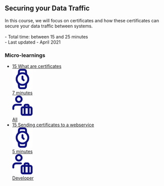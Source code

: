<div class="ez-academy">
	<div class="ez-academy__body">
		<main class="master">
	<h2 class="title">Securing your Data Traffic</h2>
    <p>
       In this course, we will focus on certificates and how these certificates can secure your data traffic between systems.
        </br></br>
        - Total time: between 15 and 25 minutes
        </br>
        - Last updated - April 2021
    </p>
    <h3 class="title">Micro-learnings</h3>
    <ul class="strip-container">
        <li class="strip">
            <a href="../../docs/microlearning/novice-securing-your-data-traffic-what-are-certificates" class="strip__link">
            <label for="" class="strip__label">
                <span>15</span>
                What are certificates
            </label>
            <div class="strip__attribute">
                <img class="strip__attribute-icon strip__attribute-icon--duration" src="../../img/microlearning/academy_index/icon-duration32.svg"/>
                <div class="strip__attribute-label">7 minutes</div>
            </div>
            <div class="strip__attribute">
                <img class="strip__attribute-icon strip__attribute-icon--roles" src="../../img/microlearning/academy_index/icon-roles32.svg"/>
                <div class="strip__attribute-label">All</div>
            </div>
        </a>
        </li>
        <li class="strip">
            <a href="../../docs/microlearning/novice-securing-your-data-traffic-sending-certificates-to-a-webservice" class="strip__link">
            <label for="" class="strip__label">
                <span>15</span>
                Sending certificates to a webservice
            </label>
            <div class="strip__attribute">
                <img class="strip__attribute-icon strip__attribute-icon--duration" src="../../img/microlearning/academy_index/icon-duration32.svg"/>
                <div class="strip__attribute-label">5 minutes</div>
            </div>
            <div class="strip__attribute">
                <img class="strip__attribute-icon strip__attribute-icon--roles" src="../../img/microlearning/academy_index/icon-roles32.svg"/>
                <div class="strip__attribute-label">Developer</div>
            </div>
        </a>
        </li>				  
    </ul>
    </main>
    </div>
</div>